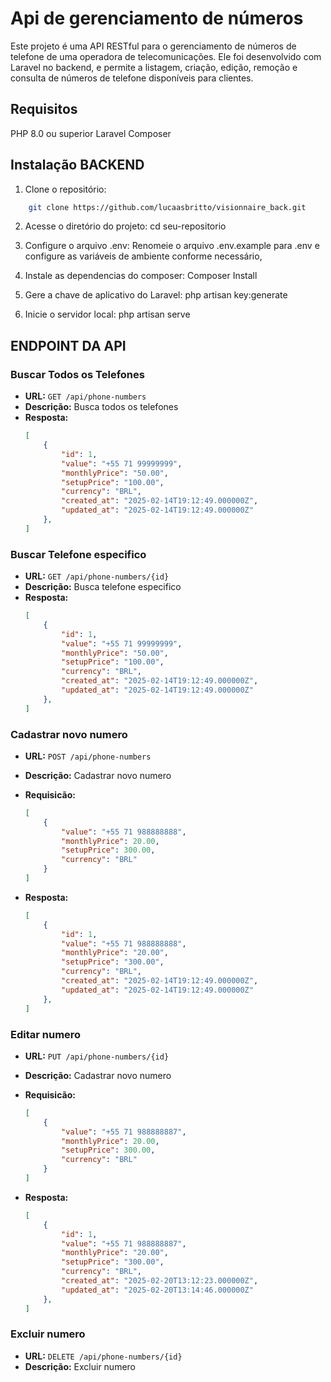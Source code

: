 # Api de gerenciamento de números
Este projeto é uma API RESTful para o gerenciamento de números de telefone de uma operadora de telecomunicações. Ele foi desenvolvido com Laravel no backend, e permite a listagem, criação, edição, remoção e consulta de números de telefone disponíveis para clientes.

## Requisitos
PHP 8.0 ou superior
Laravel
Composer

## Instalação BACKEND

1. Clone o repositório:
```bash    
    git clone https://github.com/lucaasbritto/visionnaire_back.git
```

2. Acesse o diretório do projeto:
    cd seu-repositorio

3. Configure o arquivo .env:
    Renomeie o arquivo .env.example para .env e configure as variáveis de ambiente conforme necessário,

4. Instale as dependencias do composer:
    Composer Install

5. Gere a chave de aplicativo do Laravel:
    php artisan key:generate

6. Inicie o servidor local:
    php artisan serve


## ENDPOINT DA API


### Buscar Todos os Telefones

- **URL:** `GET /api/phone-numbers`
- **Descrição:** Busca todos os telefones
- **Resposta:**    
    ```json
    [
        {
            "id": 1,
            "value": "+55 71 99999999",
            "monthlyPrice": "50.00",
            "setupPrice": "100.00",
            "currency": "BRL",
            "created_at": "2025-02-14T19:12:49.000000Z",
            "updated_at": "2025-02-14T19:12:49.000000Z"
        },
    ]
    ```


### Buscar Telefone especifico

- **URL:** `GET /api/phone-numbers/{id}`
- **Descrição:** Busca telefone especifico
- **Resposta:**    
    ```json
    [
        {
            "id": 1,
            "value": "+55 71 99999999",
            "monthlyPrice": "50.00",
            "setupPrice": "100.00",
            "currency": "BRL",
            "created_at": "2025-02-14T19:12:49.000000Z",
            "updated_at": "2025-02-14T19:12:49.000000Z"
        },
    ]
    ```


### Cadastrar novo numero

- **URL:** `POST /api/phone-numbers`
- **Descrição:** Cadastrar novo numero
- **Requisicão:**    
    ```json
    [
        {
            "value": "+55 71 988888888",
            "monthlyPrice": 20.00,
            "setupPrice": 300.00,
            "currency": "BRL"
        }
    ]
    ```

- **Resposta:**    
    ```json
    [
        {
            "id": 1,
            "value": "+55 71 988888888",
            "monthlyPrice": "20.00",
            "setupPrice": "300.00",
            "currency": "BRL",
            "created_at": "2025-02-14T19:12:49.000000Z",
            "updated_at": "2025-02-14T19:12:49.000000Z"
        },
    ]
    ```



### Editar numero

- **URL:** `PUT /api/phone-numbers/{id}`
- **Descrição:** Cadastrar novo numero
- **Requisicão:**    
    ```json
    [
        {
            "value": "+55 71 988888887",
            "monthlyPrice": 20.00,
            "setupPrice": 300.00,
            "currency": "BRL"
        }
    ]
    ```

- **Resposta:**    
    ```json
    [
        {
            "id": 1,
            "value": "+55 71 988888887",
            "monthlyPrice": "20.00",
            "setupPrice": "300.00",
            "currency": "BRL",
            "created_at": "2025-02-20T13:12:23.000000Z",
            "updated_at": "2025-02-20T13:14:46.000000Z"
        },
    ]
    ```


### Excluir numero

- **URL:** `DELETE /api/phone-numbers/{id}`
- **Descrição:** Excluir numero
